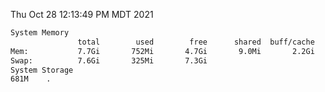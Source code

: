 Thu Oct 28 12:13:49 PM MDT 2021
```bash
System Memory
               total        used        free      shared  buff/cache   available
Mem:           7.7Gi       752Mi       4.7Gi       9.0Mi       2.2Gi       6.6Gi
Swap:          7.6Gi       325Mi       7.3Gi
System Storage
681M	.
```
```bash
